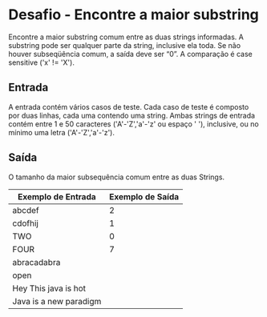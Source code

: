 # Desafio - Encontre a maior substring

Encontre a maior substring comum entre as duas strings informadas. 
A substring pode ser qualquer parte da string, inclusive ela toda. 
Se não houver subseqüência comum, a saída deve ser “0”. A comparação 
é case sensitive ('x' != 'X').

## Entrada

A entrada contém vários casos de teste. Cada caso de teste é composto 
por duas linhas, cada uma contendo uma string. Ambas strings de entrada 
contém entre 1 e 50 caracteres ('A'-'Z','a'-'z' ou espaço ' '), inclusive, 
ou no mínimo uma letra ('A'-'Z','a'-'z').


## Saída
O tamanho da maior subsequência comum entre as duas Strings.

Exemplo de Entrada | Exemplo de Saída
------------------ | -----------------
abcdef             | 2
cdofhij            | 1
TWO                | 0
FOUR               | 7
abracadabra        |
open               |
Hey This java is hot |
Java is a new paradigm |
